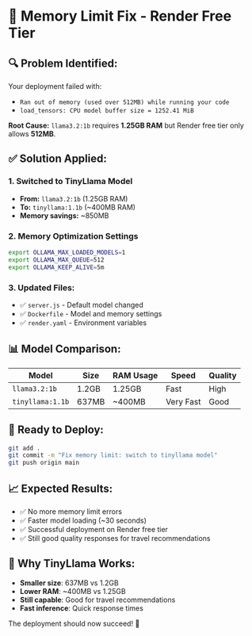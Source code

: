 # 🚨 Memory Limit Fix - Render Free Tier

## 🔍 **Problem Identified:**
Your deployment failed with:
- `Ran out of memory (used over 512MB) while running your code`
- `load_tensors: CPU model buffer size = 1252.41 MiB`

**Root Cause:** `llama3.2:1b` requires **1.25GB RAM** but Render free tier only allows **512MB**.

## ✅ **Solution Applied:**

### 1. **Switched to TinyLlama Model**
- **From:** `llama3.2:1b` (1.25GB RAM)
- **To:** `tinyllama:1.1b` (~400MB RAM)
- **Memory savings:** ~850MB

### 2. **Memory Optimization Settings**
```bash
export OLLAMA_MAX_LOADED_MODELS=1
export OLLAMA_MAX_QUEUE=512
export OLLAMA_KEEP_ALIVE=5m
```

### 3. **Updated Files:**
- ✅ `server.js` - Default model changed
- ✅ `Dockerfile` - Model and memory settings
- ✅ `render.yaml` - Environment variables

## 📊 **Model Comparison:**

| Model | Size | RAM Usage | Speed | Quality |
|-------|------|-----------|-------|---------|
| `llama3.2:1b` | 1.2GB | 1.25GB | Fast | High |
| `tinyllama:1.1b` | 637MB | ~400MB | Very Fast | Good |

## 🚀 **Ready to Deploy:**

```bash
git add .
git commit -m "Fix memory limit: switch to tinyllama model"
git push origin main
```

## 📈 **Expected Results:**
- ✅ No more memory limit errors
- ✅ Faster model loading (~30 seconds)
- ✅ Successful deployment on Render free tier
- ✅ Still good quality responses for travel recommendations

## 🔧 **Why TinyLlama Works:**
- **Smaller size**: 637MB vs 1.2GB
- **Lower RAM**: ~400MB vs 1.25GB
- **Still capable**: Good for travel recommendations
- **Fast inference**: Quick response times

The deployment should now succeed! 🎉
